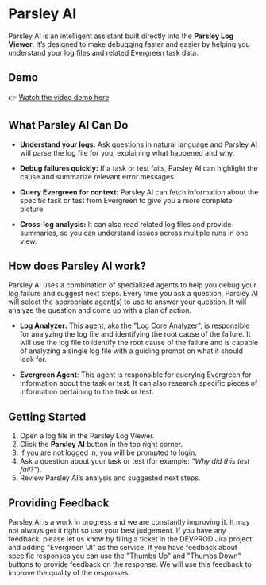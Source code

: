 # Parsley AI

Parsley AI is an intelligent assistant built directly into the **Parsley Log Viewer**. It’s designed to make debugging faster and easier by helping you understand your log files and related Evergreen task data.

## Demo

👉 [Watch the video demo here](https://youtu.be/kHq4OGowFnk)

## What Parsley AI Can Do

- **Understand your logs:**
  Ask questions in natural language and Parsley AI will parse the log file for you, explaining what happened and why.

- **Debug failures quickly:**
  If a task or test fails, Parsley AI can highlight the cause and summarize relevant error messages.

- **Query Evergreen for context:**
  Parsley AI can fetch information about the specific task or test from Evergreen to give you a more complete picture.

- **Cross-log analysis:**
  It can also read related log files and provide summaries, so you can understand issues across multiple runs in one view.

## How does Parsley AI work?

Parsley AI uses a combination of specialized agents to help you debug your log failure and suggest next steps. Every time you ask a question, Parsley AI will select the appropriate agent(s) to use to answer your question. It will analyze the question and come up with a plan of action.

- **Log Analyzer:** This agent, aka the "Log Core Analyzer", is responsible for analyzing the log file and identifying the root cause of the failure. It will use the log file to identify the root cause of the failure and is capable of analyzing a single log file with a guiding prompt on what it should look for.

- **Evergreen Agent**: This agent is responsible for querying Evergreen for information about the task or test. It can also research specific pieces of information pertaining to the task or test.

## Getting Started

1. Open a log file in the Parsley Log Viewer.
2. Click the **Parsley AI** button in the top right corner.
3. If you are not logged in, you will be prompted to login.
4. Ask a question about your task or test (for example: _“Why did this test fail?”_).
5. Review Parsley AI’s analysis and suggested next steps.

## Providing Feedback

Parsley AI is a work in progress and we are constantly improving it. It may not always get it right so use your best judgement. If you have any feedback, please let us know by filing a ticket in the DEVPROD Jira project and adding "Evergreen UI" as the service.
If you have feedback about specific responses you can use the "Thumbs Up" and "Thumbs Down" buttons to provide feedback on the response. We will use this feedback to improve the quality of the responses.
